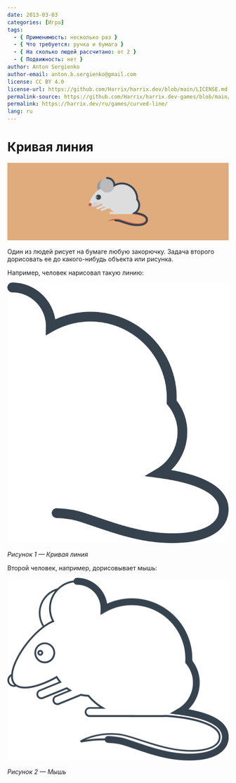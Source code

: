 ```yaml
---
date: 2013-03-03
categories: [Игра]
tags:
  - { Применимость: несколько раз }
  - { Что требуется: ручка и бумага }
  - { На сколько людей рассчитано: от 2 }
  - { Подвижность: нет }
author: Anton Sergienko
author-email: anton.b.sergienko@gmail.com
license: CC BY 4.0
license-url: https://github.com/Harrix/harrix.dev/blob/main/LICENSE.md
permalink-source: https://github.com/Harrix/harrix.dev-games/blob/main/curved-line/curved-line.md
permalink: https://harrix.dev/ru/games/curved-line/
lang: ru
---
```


# Кривая линия

![Featured image](featured-image.svg)

Один из людей рисует на бумаге любую закорючку. Задача второго дорисовать ее до какого-нибудь объекта или рисунка.

Например, человек нарисовал такую линию:

![Кривая линия](img/curved-line_01.svg)

_Рисунок 1 — Кривая линия_

Второй человек, например, дорисовывает мышь:

![Мышь](img/curved-line_02.svg)

_Рисунок 2 — Мышь_
